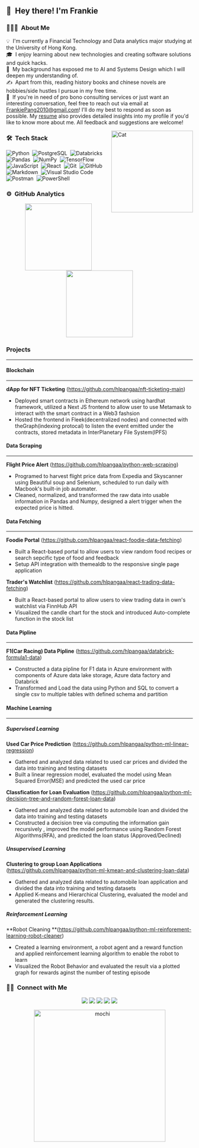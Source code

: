 ## 👋 &nbsp;Hey there! I'm Frankie

### 👨🏻‍💻 &nbsp;About Me

💡 &nbsp;I'm currently a Financial Technology and Data analytics major studying at the University of Hong Kong.\
🎓 &nbsp;I enjoy learning about new technologies and creating software solutions and quick hacks.\
🌱 &nbsp;My background has exposed me to AI and Systems Design which I will deepen my understanding of.\
✍️ &nbsp;Apart from this, reading history books and chinese novels are hobbies/side hustles I pursue in my free time.\
💬 &nbsp;If you're in need of pro bono consulting services or just want an interesting conversation, feel free to reach out via email at FrankiePang2010@gmail.com! I'll do my best to respond as soon as possible. My [resume](https://frankiepang2010.hackerresume.io/2d166ec5-8dc1-4652-9b44-30e4f63be7c6) also provides detailed insights into my profile if you'd like to know more about me. All feedback and suggestions are welcome!

<img alt="Cat" width="220px" height="auto" src="https://raw.githubusercontent.com/hlpangaa/github-profile/master/assets/cat.gif" align="right" />

### 🛠 &nbsp;Tech Stack

![Python](https://img.shields.io/badge/-Python-05122A?style=flat&logo=python)&nbsp;
![PostgreSQL](https://img.shields.io/badge/-PostgreSQL-05122A?style=flat&logo=PostgreSQL)&nbsp;
![Databricks](https://img.shields.io/badge/-Databricks-05122A?style=flat&logo=databricks)&nbsp;
![Pandas](https://img.shields.io/badge/-Pandas-05122A?style=flat&logo=pandas)&nbsp;
![NumPy](https://img.shields.io/badge/-NumPy-05122A?style=flat&logo=NumPy)&nbsp;
![TensorFlow](https://img.shields.io/badge/-TensorFlow-05122A?style=flat&logo=TensorFlow)\
![JavaScript](https://img.shields.io/badge/-JavaScript-05122A?style=flat&logo=javascript)&nbsp;
![React](https://img.shields.io/badge/-React-05122A?style=flat&logo=react)&nbsp;
![Git](https://img.shields.io/badge/-Git-05122A?style=flat&logo=git)&nbsp;
![GitHub](https://img.shields.io/badge/-GitHub-05122A?style=flat&logo=github)&nbsp;
![Markdown](https://img.shields.io/badge/-Markdown-05122A?style=flat&logo=markdown)&nbsp;
![Visual Studio Code](https://img.shields.io/badge/-Visual%20Studio%20Code-05122A?style=flat&logo=visual-studio-code&logoColor=007ACC)&nbsp;
![Postman](https://img.shields.io/badge/-Postman-05122A?style=flat&logo=Postman)&nbsp;
![PowerShell](https://img.shields.io/badge/-PowerShell-05122A?style=flat&logo=PowerShell)&nbsp;

### ⚙️ &nbsp;GitHub Analytics

<p align="center">
<a href="https://github.com/hlpangaa">
  <img height="180em" src="https://github-readme-stats-eight-theta.vercel.app/api?username=hlpangaa&show_icons=true&theme=algolia&include_all_commits=true&count_private=true"/>
  <img height="180em" src="https://github-readme-stats-eight-theta.vercel.app/api/top-langs/?username=hlpangaa&layout=compact&langs_count=8&theme=algolia"/>
</a>
</p>

### Projects

---

#### Blockchain

---

**dApp for NFT Ticketing** (https://github.com/hlpangaa/nft-ticketing-main)

- Deployed smart contracts in Ethereum network using hardhat framework, utilized a Next JS frontend to allow user to use Metamask to interact with the smart contract in a Web3 fashsion
- Hosted the frontend in Fleek(decentralized nodes) and connected with theGraph(indexing protocal) to listen the event emitted under the contracts, stored metadata in InterPlanetary File System(IPFS)

#### Data Scraping

---

**Flight Price Alert** (https://github.com/hlpangaa/python-web-scraping)

- Programed to harvest flight price data from Expedia and Skyscanner using Beautiful soup and Selenium, scheduled to run daily with Macbook's built-in job automater.
- Cleaned, normalized, and transformed the raw data into usable information in Pandas and Numpy, designed a alert trigger when the expected price is hitted.

#### Data Fetching

---

**Foodie Portal** (https://github.com/hlpangaa/react-foodie-data-fetching)

- Built a React-based portal to allow users to view random food recipes or search sepcific type of food and feedback
- Setup API integration with themealdb to the responsive single page application

**Trader's Watchlist** (https://github.com/hlpangaa/react-trading-data-fetching)

- Built a React-based portal to allow users to view trading data in own's watchlist via FinnHub API
- Visualized the candle chart for the stock and introduced Auto-complete function in the stock list

#### Data Pipline

---

**F1(Car Racing) Data Pipline** (https://github.com/hlpangaa/databrick-formula1-data)

- Constructed a data pipline for F1 data in Azure environment with components of Azure data lake storage, Azure data factory and Databrick
- Transformed and Load the data using Python and SQL to convert a single csv to multiple tables with defined schema and partition

#### Machine Learning

---

##### Supervised Learning

**Used Car Price Prediction** (https://github.com/hlpangaa/python-ml-linear-regression)

- Gathered and analyzed data related to used car prices and divided the data into training and testing datasets
- Built a linear regression model, evaluated the model using Mean Squared Error(MSE) and predicted the used car price

**Classfication for Loan Evaluation** (https://github.com/hlpangaa/python-ml-decision-tree-and-random-forest-loan-data)

- Gathered and analyzed data related to automobile loan and divided the data into training and testing datasets
- Constructed a decision tree via computing the information gain recursively , improved the model performance using Random Forest Algorithms(RFA), and predicted the loan status (Approved/Declined)

##### Unsupervised Learning

**Clustering to group Loan Applications** (https://github.com/hlpangaa/python-ml-kmean-and-clustering-loan-data)

- Gathered and analyzed data related to automobile loan application and divided the data into training and testing datasets
- Applied K-means and Hierarchical Clustering, evaluated the model and generated the clustering results.

##### Reinforcement Learning

**Robot Cleaning **(https://github.com/hlpangaa/python-ml-reinforement-learning-robot-cleaner)

- Created a learning environment, a robot agent and a reward function and applied reinforcement learning algorithm to enable the robot to learn
- Visualized the Robot Behavior and evaluated the result via a plotted graph for rewards aginst the number of testing episode

### 🤝🏻 &nbsp;Connect with Me

<p align="center">
<a href="https://www.linkedin.com/in/frankie-p-602283137/"><img src="https://img.shields.io/badge/-Linkedin-0077B5?style=flat&logo=Linkedin&logoColor=white"/></a>
<a href="mailto:frankiepang2010@gmail.com"><img src="https://img.shields.io/badge/-Gmail-D14836?style=flat&logo=Gmail&logoColor=white"/></a>
<a href="https://www.hackerrank.com/frankiepang2010"><img src="https://img.shields.io/badge/-Hackerrank-2EC866?style=flat&logo=HackerRank&logoColor=white"/></a>
<a href="https://www.kaggle.com/procrastinator1677"><img src="https://img.shields.io/badge/Kaggle-035a7d?style=flat&logo=kaggle&logoColor=whitee"/></a>
<a href="https://stackoverflow.com/users/18684930/hlpangaa"><img src="https://img.shields.io/badge/-Stackoverflow-FE7A16?style=flat&logo=stack-overflow&logoColor=white"/></a>
</p>

<div align="center">
<img alt="mochi" width="355px" height="auto" src="https://raw.githubusercontent.com/hlpangaa/github-profile/master/assets/mochi.png" align="center" />
</div>
